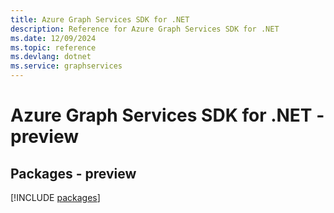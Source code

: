 ```yaml
---
title: Azure Graph Services SDK for .NET
description: Reference for Azure Graph Services SDK for .NET
ms.date: 12/09/2024
ms.topic: reference
ms.devlang: dotnet
ms.service: graphservices
---
```

# Azure Graph Services SDK for .NET - preview
## Packages - preview
[!INCLUDE [packages](graph-services-index.md)]